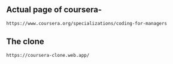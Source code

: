 ## Actual page of coursera-

`https://www.coursera.org/specializations/coding-for-managers`

## The clone

`https://coursera-clone.web.app/`